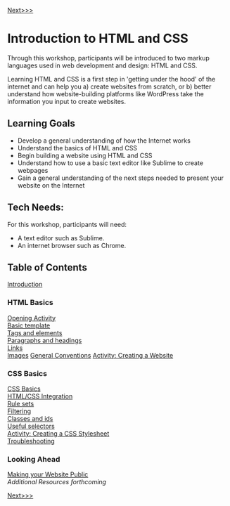 [Next>>>](sections/introduction.md)

# Introduction to HTML and CSS

Through this workshop, participants will be introduced to two markup languages used in web development and design: HTML and CSS. 

Learning HTML and CSS is a first step in 'getting under the hood' of the internet and can help you a) create websites from scratch, or b) better understand how website-building platforms like WordPress take the information you input to create websites. 

## Learning Goals

- Develop a general understanding of how the Internet works 
- Understand the basics of HTML and CSS
- Begin building a website using HTML and CSS
- Understand how to use a basic text editor like Sublime to create webpages
- Gain a general understanding of the next steps needed to present your website on the Internet

## Tech Needs:

For this workshop, participants will need: 

- A text editor such as Sublime.
- An internet browser such as Chrome.


## Table of Contents

[Introduction](sections/introduction.md)  

### HTML Basics

[Opening Activity](sections/opening_activity.md)  
[Basic template](sections/basic.md)  
[Tags and elements](sections/elements.md)  
[Paragraphs and headings](sections/p_and_h.md)  
[Links](sections/links.md)  
[Images](sections/images.md) 
[General Conventions](sections/conventions.md) 
[Activity: Creating a Website](sections/create_site.md)  

### CSS Basics

[CSS Basics](sections/css_basic.md)  
[HTML/CSS Integration](sections/integration.md)  
[Rule sets](sections/rules.md)  
[Filtering](sections/filter.md)  
[Classes and ids](sections/classes.md)  
[Useful selectors](sections/selectors.md)  
[Activity: Creating a CSS Stylesheet](sections/creating_stylesheet.md)  
[Troubleshooting](sections/troubleshooting.md)  

### Looking Ahead

[Making your Website Public](sections/public.md)  
*Additional Resources forthcoming*  

[Next>>>](sections/introduction.md)
